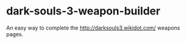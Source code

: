 # dark-souls-3-weapon-builder
An easy way to complete the http://darksouls3.wikidot.com/ weapons pages.
